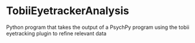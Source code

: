 # TobiiEyetrackerAnalysis
Python program that takes the output of a PsychPy program using the tobii eyetracking plugin to refine relevant data
